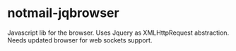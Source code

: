 # notmail-jqbrowser
Javascript lib for the browser. Uses Jquery as XMLHttpRequest abstraction. Needs updated browser for web sockets support.
